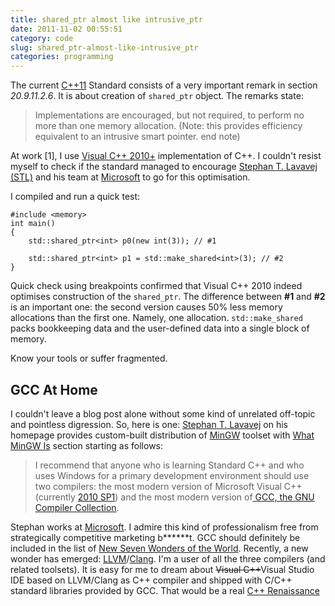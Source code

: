 ```yaml
---
title: shared_ptr almost like intrusive_ptr
date: 2011-11-02 00:55:51
category: code
slug: shared_ptr-almost-like-intrusive_ptr
categories: programming
---
```


The current [C++11](http://en.wikipedia.org/wiki/C%2B%2B11) Standard consists of a very important remark in section _20.9.11.2.6_. It is about creation of `shared_ptr` object. The remarks state:


> Implementations are encouraged, but not required, to perform no more than one memory allocation.
> (Note: this provides efficiency equivalent to an intrusive smart pointer. end note)


At work [1], I use [Visual C++ 2010+](http://en.wikipedia.org/wiki/Visual_C%2B%2B) implementation of C++. I couldn't resist myself to check if the standard managed to encourage [Stephan T. Lavavej (STL)](http://channel9.msdn.com/Tags/stephan-t-lavavej) and his team at [Microsoft](http://www.microsoft.com/) to go for this optimisation.

I compiled and run a quick test:

```  
#include <memory>
int main()
{
    std::shared_ptr<int> p0(new int(3)); // #1
    
    std::shared_ptr<int> p1 = std::make_shared<int>(3); // #2
}
```

Quick check using breakpoints confirmed that Visual C++ 2010 indeed optimises construction of the `shared_ptr`. The difference between **#1** and **#2** is an important one: the second version causes 50% less memory allocations than the first one. Namely, one allocation. `std::make_shared` packs bookkeeping data and the user-defined data into a single block of memory.

Know your tools or suffer fragmented.

GCC At Home
-----------

I couldn't leave a blog post alone without some kind of unrelated off-topic and pointless digression. So, here is one: [Stephan T. Lavavej](http://nuwen.net/) on his homepage provides custom-built distribution of [MinGW](http://nuwen.net/mingw.html) toolset with [What MinGW Is](http://nuwen.net/mingw.html#about) section starting as follows:


> I recommend that anyone who is learning Standard C++ and who uses Windows for a primary development environment should use two compilers: the most modern version of Microsoft Visual C++ (currently [2010 SP1](http://blogs.msdn.com/b/vcblog/archive/2011/03/10/10139062.aspx)) and the most modern version of[ GCC, the GNU Compiler Collection](http://gcc.gnu.org).

Stephan works at [Microsoft](http://www.microsoft.com/). I admire this kind of professionalism free from strategically competitive marketing b******t. GCC should definitely be included in the list of [New Seven Wonders of the World](http://en.wikipedia.org/wiki/New_Seven_Wonders_of_the_World). Recently, a new wonder has emerged: [LLVM](http://en.wikipedia.org/wiki/Low_Level_Virtual_Machine)/[Clang](http://en.wikipedia.org/wiki/Clang). I'm a user of all the three compilers (and related toolsets). It is easy for me to dream about <del>Visual C++</del>Visual Studio IDE based on LLVM/Clang as C++ compiler and shipped with C/C++ standard libraries provided by GCC. That would be a real [C++ Renaissance](http://mariusbancila.ro/blog/2011/06/20/cpp-renaissance-at-microsoft/)
